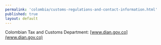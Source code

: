 ```yaml
--- 
permalink: 'colombia/customs-regulations-and-contact-information.html' 
published: true 
layout: default
---
```

Colombian Tax and Customs Department: [www.dian.gov.co](www.dian.gov.co)
